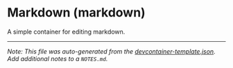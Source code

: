 
# Markdown (markdown)

A simple container for editing markdown.





---

_Note: This file was auto-generated from the [devcontainer-template.json](https://github.com/igecloudsdev/localdev-containers/blob/main/src/markdown/devcontainer-template.json).  Add additional notes to a `NOTES.md`._
